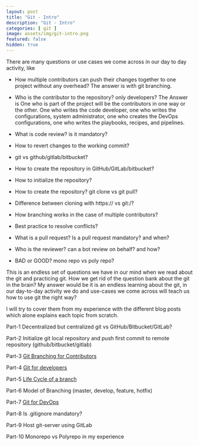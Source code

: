 ```yaml
---
layout: post
title: "Git - Intro"
description: "Git - Intro"
categories: [ git ]
image: assets/img/git-intro.png
featured: false
hidden: true
---
```

There are many questions or use cases we come across in our day to day activity, like

- How multiple contributors can push their changes together to one project without any overhead? The answer is with git branching.

- Who is the contributor to the repository? only developers? The Answer is One who is part of the project will be the contributors in one way or the other. One who writes the code developer, one who writes the configurations, system administrator, one who creates the DevOps configurations, one who writes the playbooks, recipes, and pipelines.

- What is code review? is it mandatory?
- How to revert changes to the working commit?
- git vs github/gitlab/bitbucket?
- How to create the repository in GitHub/GitLab/bitbucket?
- How to initialize the repository?
- How to create the repository? git clone vs git pull?
- Difference between cloning with https:// vs git:/?
- How branching works in the case of multiple contributors?
- Best practice to resolve conflicts?
- What is a pull request? Is a pull request mandatory? and when?
- Who is the reviewer? can a bot review on behalf? and how?
- BAD or GOOD? mono repo vs poly repo?

This is an endless set of questions we have in our mind when we read about the git and practicing git. How we get rid of the question bank about the git in the brain? My answer would be it is an endless learning about the git, in our day-to-day activity we do and use-cases we come across will teach us how to use git the right way?

I will try to cover them from my experience with the different blog posts which alone explains each topic from scratch.

Part-1 Decentralized but centralized git vs GitHub/Bitbucket/GitLab?

Part-2 Initialize git local repository and push first commit to remote repository (github/bitbucket/gitlab)

Part-3 [Git Branching for Contributors](https://jinnabalu.com/branch-mangement/)

Part-4 [Git for developers](https://jinnabalu.com/git-developer-commands/)

Part-5 [Life Cycle of a branch]()

Part-6 Model of Branching (master, develop, feature, hotfix)

Part-7 [Git for DevOps](https://jinnabalu.com/Git-Cheet-Sheet/)

Part-8 Is .gitignore mandatory?

Part-9 Host git-server using GitLab

Part-10 Monorepo vs Polyrepo in my experience
